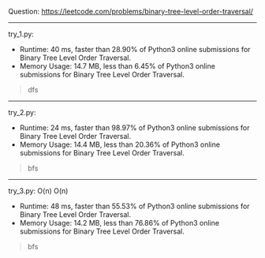 Question: https://leetcode.com/problems/binary-tree-level-order-traversal/

---

try_1.py:
* Runtime: 40 ms, faster than 28.90% of Python3 online submissions for Binary Tree Level Order Traversal.
* Memory Usage: 14.7 MB, less than 6.45% of Python3 online submissions for Binary Tree Level Order Traversal.

> dfs

---

try_2.py:
* Runtime: 24 ms, faster than 98.97% of Python3 online submissions for Binary Tree Level Order Traversal.
* Memory Usage: 14.4 MB, less than 20.36% of Python3 online submissions for Binary Tree Level Order Traversal.

> bfs

---

try_3.py: O(n) O(n)

* Runtime: 48 ms, faster than 55.53% of Python3 online submissions for Binary Tree Level Order Traversal.
* Memory Usage: 14.2 MB, less than 76.86% of Python3 online submissions for Binary Tree Level Order Traversal.

> bfs
